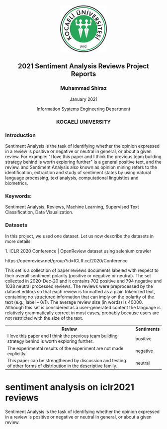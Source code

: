 <p align="center"><img src="images/kocaeli.jpg" width="150"></p>
<h2 align="center">2021 Sentiment Analysis Reviews Project Reports</h2>
<h3 align="center">Muhammad Shiraz</h3>
<p align="center">January 2021</p>
<p align="center">Information Systems Engineering Department</p>
<h3 align="center">KOCAELİ UNIVERSITY</h3>

### Introduction
Sentiment Analysis is the task of identifying whether the opinion expressed in a review is positive or negative or neutral in general, or about a given review. For example: "I love this paper and I think the previous team building strategy behind is worth exploring further" is a general positive text, and the review. and Sentiment Analysis also known as opinion mining refers to the identification, extraction and study of sentiment states by using natural language processing, text analysis, computational linguistics and biometrics.

### Keywords: 
<p>Sentiment Analysis, Reviews, Machine Learning, Supervised Text Classification, Data Visualization.</p>

### Datasets
In this project, we used one dataset. Let us now describe the datasets in more details:
<p align="left">1. ICLR 2020 Conference | OpenReview dataset using selenium crawler</p>
https://openreview.net/group?id=ICLR.cc/2020/Conference

<p align="left">This set is a collection of paper reviews documents labeled with respect to their overall sentiment polarity (positive or negative or neutral). The set collected in 2020-Dec-20 and it contains 702 positive and 794 negative and 1038 neutral processed reviews. The reviews were preprocessed by the dataset editors so that each review is formatted as a plain tokenized text, containing no structured information that can imply on the polarity of the text (e.g., label – 0/1). The average review size (in words) is 40000. Although this set is considered as a user-generated content the language is relatively grammatically correct in most cases, probably because users are not restricted with the size of the text.</p>

<table>
  <tr>
    <th>Review</th>
    <th>Sentiments</th>
  </tr>
  <tr>
    <td>I love this paper and I think the previous team building strategy behind is worth exploring further.</td>
    <td>positive</td>
  </tr>
  <tr>
    <td>The experimental results of the experiment are not made explicitly.</td>
    <td>negative</td>
  </tr>
  <tr>
    <td>This paper can be strengthened by discussion and testing of other forms of distribution in the descriptive family.</td>
    <td>neutral</td>
  </tr>
</table>

# sentiment analysis on iclr2021 reviews
Sentiment Analysis is the task of identifying whether the opinion expressed in a review is positive or negative or neutral in general, or about a given review.
